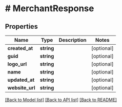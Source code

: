 # # MerchantResponse

## Properties

Name | Type | Description | Notes
------------ | ------------- | ------------- | -------------
**created_at** | **string** |  | [optional]
**guid** | **string** |  | [optional]
**logo_url** | **string** |  | [optional]
**name** | **string** |  | [optional]
**updated_at** | **string** |  | [optional]
**website_url** | **string** |  | [optional]

[[Back to Model list]](../../README.md#models) [[Back to API list]](../../README.md#endpoints) [[Back to README]](../../README.md)
